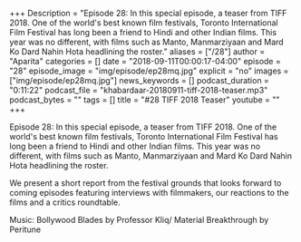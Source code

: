 +++
Description = "Episode 28: In this special episode, a teaser from TIFF 2018. One of the world's best known film festivals, Toronto International Film Festival has long been a friend to Hindi and other Indian films. This year was no different, with films such as Manto, Manmarziyaan and Mard Ko Dard Nahin Hota headlining the roster."
aliases = ["/28"]
author = "Aparita"
categories = []
date = "2018-09-11T00:00:17-04:00"
episode = "28"
episode_image = "img/episode/ep28mq.jpg"
explicit = "no"
images = ["img/episode/ep28mq.jpg"]
news_keywords = []
podcast_duration = "0:11:22"
podcast_file = "khabardaar-20180911-tiff-2018-teaser.mp3"
podcast_bytes = ""
tags = []
title = "#28 TIFF 2018 Teaser"
youtube = ""
+++

Episode 28: In this special episode, a teaser from TIFF 2018. One of the world's best known film festivals, Toronto International Film Festival has long been a friend to Hindi and other Indian films. This year was no different, with films such as Manto, Manmarziyaan and Mard Ko Dard Nahin Hota headlining the roster.

We present a short report from the festival grounds that looks forward to coming episodes featuring interviews with filmmakers, our reactions to the films and a critics roundtable.

Music: Bollywood Blades by Professor Kliq/ Material Breakthrough by Peritune
